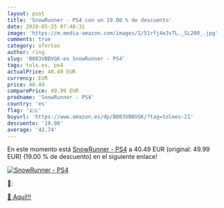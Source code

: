 ```yaml
---
layout: post
title: 'SnowRunner - PS4 con un 19.00 % de descuento'
date: 2020-05-25 07:48:31
image: 'https://m.media-amazon.com/images/I/51rfj4eJvTL._SL200_.jpg'
comments: true
category: ofertas
author: ring
slug: 'B083VBBVGK-es SnowRunner - PS4'
tags: tole.es, ps4
actualPrice: 40.49 EUR
currency: EUR
price: 40.49
comparePrice: 49.99 EUR
prodname: 'SnowRunner - PS4'
country: 'es'
flag: '🇪🇸'
buyurl: 'https://www.amazon.es/dp/B083VBBVGK/?tag=tolees-21'
descuento: '19.00'
average: '42.74'
---
```


En este momento está [SnowRunner - PS4](https://www.amazon.es/dp/B083VBBVGK/?tag=tolees-21) a 40.49 EUR (original: 49.99 EUR) (19.00 %  de descuento) en el siguiente enlace!

[![SnowRunner - PS4](https://m.media-amazon.com/images/I/51rfj4eJvTL._SL200_.jpg)](https://www.amazon.es/dp/B083VBBVGK/?tag=tolees-21)

🔎:


[🛒 Aquí!!!](https://www.amazon.es/dp/B083VBBVGK/?tag=tolees-21)
